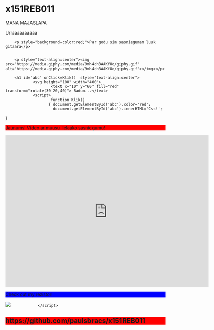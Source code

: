 # x151REB011


MANA MAJASLAPA

<!DOCTYPE html>
Urraaaaaaaaaa

        <p style="background-color:red;">Par godu sim sasniegumam luuk gitaara</p>


        <p style="text-align:center"><img src="https://media.giphy.com/media/9mh4ch3AAKfOo/giphy.gif" alt="https://media.giphy.com/media/9mh4ch3AAKfOo/giphy.gif"></img></p>

        <h1 id='abc' onClick=Klik()  style="text-align:center">
                <svg height="100" width="400">
                        <text x="10" y="60" fill="red" transform="rotate(30 20,40)"> Badum...</text>
                <script>
                        function Klik()
                       { document.getElementById('abc').color='red';
                         document.getElementById('abc').innerHTML='Css!';

}
        <p style="background-color:red;">Jaunums! Video ar muusu lielaako sasniegumu!</p>
        <iframe width="640" height="480" src="https://www.youtube.com/embed/DGI5fzda9f8" frameborder="0" allowfullscreen></iframe>



<p style="background-color:blue;">Check out my rezistor!</p>
<img src="//lh3.googleusercontent.com/-nUY91ROscGw/V0fg8w2LUII/AAAAAAAAAFo/QlKIwtOzkiUdmG_V4JUreMe9QcTlkJ7WQCL0B/w426-h240/rezistors_live_editor.png" class="ar Mc" style="max-height:240px; max-width:426px;" ite$

                </script>



</svg>
</h1>






<h2 style="background-color:red;text-align:left;">https://github.com/paulsbracs/x151REB011<a href="https://github.com/paulsbracs/x151REB011>https://github.com/paulsbracs/x151REB011</a></h2>


</body>
</html>






2 CUSKA

int PIN_SCE = 6; //SS int PIN_RESET = 7; int PIN_DC = 5; // data int PIN_SDIN = 4 ; //MOSI SIMO int PIN_SCLK =3 ; //CLK SCLK int PIN_BL =9 ; //BL LED int PIN_VCC =2 ; //Vcc +-
define LCD_C LOW //command
define LCD_D HIGH //data high command low.
define LCD_X 84 ///character area //
define LCD_Y 48 //consists of banks of 7 by eight pixels.//
define LCD_DATA 1

const unsigned char nokia [] = { 0x00, 0xE0, 0xE0, 0xE0, 0xE0, 0xE0, 0xE0, 0xE0, 0xE0, 0x80, 0x00, 0x00, 0x00, 0x00, 0x00, 0x00, 0xE0, 0xE0, 0xE0, 0xE0, 0x00, 0x00, 0xC0, 0xE0, 0xE0, 0xE0, 0xE0, 0xE0, 0xE0, 0xE0, 0xE0, 0xE0, 0xE0, 0xE0, 0xE0, 0xE0, 0xE0, 0xC0, 0x80, 0x00, 0xE0, 0xE0, 0xE0, 0xE0, 0xE0, 0x00, 0x00, 0x00, 0x00, 0x80, 0xC0, 0xE0, 0xE0, 0xE0, 0xE0, 0x60, 0x20, 0x00, 0x40, 0xE0, 0xE0, 0xE0, 0xE0, 0x00, 0x00, 0x00, 0x00, 0x00, 0x00, 0x00, 0xC0, 0xE0, 0xE0, 0xE0, 0xE0, 0xE0, 0xC0, 0x00, 0x00, 0x00, 0x00, 0x00, 0x00, 0x00, 0x00, 0xFF, 0xFF, 0xFF, 0xFF, 0x0F, 0x0F, 0x3F, 0xFF, 0xFF, 0xFE, 0xF8, 0xF0, 0xC0, 0x00, 0x00, 0xFF, 0xFF, 0xFF, 0xFF, 0x00, 0xFE, 0xFF, 0xFF, 0xFF, 0xFF, 0x03, 0x03, 0x03, 0x03, 0x03, 0x03, 0x03, 0x03, 0x03, 0xFF, 0xFF, 0xFF, 0xFF, 0x00, 0xFF, 0xFF, 0xFF, 0xFF, 0xFF, 0xF0, 0xF8, 0xFC, 0xFE, 0xFF, 0xDF, 0x0F, 0x07, 0x03, 0x00, 0x00, 0x00, 0x00, 0xFC, 0xFF, 0xFF, 0xFF, 0xFF, 0x00, 0x00, 0x00, 0x00, 0xE0, 0xF8, 0xFF, 0xFF, 0x7F, 0x1F, 0x07, 0x1F, 0xFF, 0xFF, 0xFF, 0xF8, 0xE0, 0x00, 0x00, 0x00, 0x00, 0x00, 0xFF, 0xFF, 0xFF, 0xFF, 0x01, 0x00, 0x00, 0x00, 0x01, 0x07, 0x1F, 0x7F, 0xFF, 0xFF, 0xFE, 0xFF, 0xFF, 0xFF, 0xFF, 0x00, 0x0F, 0x7F, 0xFF, 0xFF, 0xFF, 0xF8, 0xF8, 0xF8, 0xF8, 0xF8, 0xF8, 0xF8, 0xF8, 0xF8, 0xFF, 0xFF, 0x7F, 0x1F, 0x00, 0xFF, 0xFF, 0xFF, 0xFF, 0xFF, 0x00, 0x01, 0x03, 0x07, 0x1F, 0x3F, 0x7F, 0xFE, 0xFC, 0xF8, 0xF0, 0xC0, 0x80, 0xF9, 0xFF, 0xFF, 0xFF, 0xFF, 0x00, 0xE0, 0xFC, 0xFF, 0xFF, 0x7F, 0x1F, 0x1F, 0x1F, 0x1F, 0x1F, 0x1F, 0x1F, 0x1F, 0x1F, 0xFF, 0xFF, 0xFF, 0xFC, 0xE0, 0x00, 0x00, 0x00, 0xC0, 0xC0, 0x40, 0x00, 0x00, 0x00, 0x00, 0x00, 0x00, 0x00, 0x00, 0x00, 0x00, 0x00, 0x00, 0x00, 0x00, 0x00, 0x00, 0x00, 0x00, 0x00, 0x00, 0x00, 0x00, 0x00, 0x00, 0x00, 0x00, 0x00, 0x00, 0x00, 0x80, 0x00, 0x00, 0x60, 0x00, 0x00, 0x00, 0x00, 0x00, 0x00, 0x00, 0x00, 0x00, 0x00, 0x00, 0x00, 0x00, 0x00, 0x00, 0x00, 0xC0, 0xC0, 0xC0, 0x80, 0x00, 0x00, 0x00, 0x00, 0x00, 0x00, 0x00, 0x00, 0x00, 0x00, 0x00, 0x00, 0x00, 0x00, 0x00, 0x00, 0x00, 0x00, 0xE0, 0x00, 0x00, 0x00, 0x00, 0x00, 0x00, 0x00, 0x00, 0xFF, 0xDF, 0x00, 0x00, 0xF0, 0xFE, 0x06, 0x06, 0xFE, 0x70, 0xFE, 0xFE, 0x06, 0x06, 0xFE, 0x00, 0xFE, 0x1E, 0x02, 0x86, 0xFC, 0x00, 0xFC, 0x66, 0x62, 0x7E, 0x38, 0xF8, 0xFE, 0x06, 0x02, 0x02, 0xFF, 0xFF, 0x02, 0x02, 0xFE, 0x00, 0x00, 0xFE, 0x06, 0x06, 0xFE, 0x00, 0xF8, 0xDE, 0x02, 0x06, 0xFE, 0x00, 0x00, 0x00, 0x00, 0xFF, 0x60, 0x60, 0x3F, 0x00, 0xFC, 0x66, 0x62, 0x7E, 0x38, 0xF8, 0xFE, 0x02, 0x06, 0xFC, 0x00, 0xFE, 0xFE, 0x02, 0x06, 0xFC, 0x00, 0xFF, 0x80, 0xF0, 0xFE, 0x62, 0x66, 0x7C, 0x00, 0x00, 0x01, 0x07, 0x0C, 0x0C, 0x04, 0x07, 0x0C, 0x0C, 0x07, 0x00, 0x07, 0x07, 0x00, 0x00, 0x07, 0x00, 0x07, 0x07, 0x00, 0x01, 0x07, 0x00, 0x07, 0x06, 0x0C, 0x0C, 0x00, 0x01, 0x07, 0x0C, 0x0C, 0x00, 0x03, 0x0F, 0x0C, 0x04, 0x07, 0x00, 0x00, 0x07, 0x00, 0x00, 0x07, 0x00, 0x03, 0x27, 0x2C, 0x2E, 0x3F, 0x00, 0x00, 0x00, 0x00, 0x07, 0x00, 0x00, 0x00, 0x00, 0x07, 0x0E, 0x0C, 0x0C, 0x00, 0x01, 0x07, 0x0C, 0x0E, 0x07, 0x00, 0x3F, 0x1F, 0x0C, 0x06, 0x03, 0x00, 0x07, 0x00, 0x00, 0x07, 0x0C, 0x0C, 0x04, 0x00, }; void posmarker() { LcdWrite( 0, 0x80|0); LcdWrite( 0, 0x40|0); } void pozicija(char x, char y) { LcdWrite( 0, 0x80|x); LcdWrite( 0, 0x40|y); } void kursors(unsigned char z) { digitalWrite(PIN_DC,HIGH); digitalWrite(PIN_SCE, LOW); //shiftOut(PIN_SDIN, PIN_SCLK, MSBFIRST,nokia[index3]); shiftOut(PIN_SDIN, PIN_SCLK, MSBFIRST,z); digitalWrite(PIN_SCE, HIGH); }

void LcdClear(void) { for(int index = 0; index < 504; index++){ LcdWrite(LCD_D, 0x00); } } void LcdWrite(byte dc, byte data) { digitalWrite(PIN_DC, dc); digitalWrite(PIN_SCE, LOW); shiftOut(PIN_SDIN, PIN_SCLK, MSBFIRST, data); digitalWrite(PIN_SCE, HIGH); } void initialise() { pinMode(PIN_VCC, OUTPUT); pinMode(PIN_SCE, OUTPUT); pinMode(PIN_RESET, OUTPUT); pinMode(PIN_DC, OUTPUT); pinMode(PIN_SDIN, OUTPUT); pinMode(PIN_SCLK, OUTPUT); pinMode(PIN_BL, OUTPUT); digitalWrite(PIN_VCC, HIGH); digitalWrite(PIN_RESET, LOW); digitalWrite(PIN_RESET, HIGH); LcdWrite(0, 0x21); //Tell LCD that extended commands follow LcdWrite(0, 0xB9); //Set LCD Vop (Contrast): Try 0xB1(good @ 3.3V) or 0xBF if your display is too dark LcdWrite(0, 0x04); //Set Temp coefficent LcdWrite(0, 0x14); //LCD bias mode 1:48: Try 0x13 or 0x14 LcdWrite(0, 0x20); //We must send 0x20 before modifying the display control mode LcdWrite(0, 0x0C); //Set display control, normal mode. 0x0D for inverse //digitalWrite(PIN_BL, HIGH); } void setup() { initialise(); LcdClear(); posmarker(); } void loop(){ pozicija(0,0); for (int index3 = 0; index3 < 84; index3++) { digitalWrite(PIN_DC,HIGH); digitalWrite(PIN_SCE, LOW); //shiftOut(PIN_SDIN, PIN_SCLK, MSBFIRST,nokia[index3]); shiftOut(PIN_SDIN, PIN_SCLK, MSBFIRST,0xFF); digitalWrite(PIN_SCE, HIGH); } pozicija(0,5); for (int index3 = 0; index3 < 84; index3++) { digitalWrite(PIN_DC,HIGH); digitalWrite(PIN_SCE, LOW); //shiftOut(PIN_SDIN, PIN_SCLK, MSBFIRST,nokia[index3]); shiftOut(PIN_SDIN, PIN_SCLK, MSBFIRST,0xFF); digitalWrite(PIN_SCE, HIGH); }

for (int index3 = 0; index3 < 6; index3++) {
  pozicija(83,index3);
  kursors(0xFF);
}
for (int index3 = 0; index3 < 84; index3++) {
  pozicija(index3,2);
  kursors(0xFF);//uzzimesana
  delay(200);
  pozicija(index3,2);
  kursors(0x01);//dzesana
  pozicija(index3,2);
  kursors(0x84);//uzzimesana
  }

  for (int index3 = 84; index3 > 0; index3++) {
  pozicija(index3,2);
  kursors(0xFF);//uzzimesana
  delay(200);
  pozicija(index3,2);
  kursors(0x01);//dzesana
  }

delay(2000);

}

